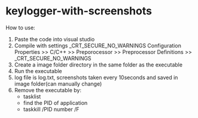 # keylogger-with-screenshots
How to use:
1) Paste the code into visual studio
2) Compile with settings _CRT_SECURE_NO_WARNINGS 
Configuration Properties >> C/C++ >> Preporocessor >> Preprocessor Definitions >> _CRT_SECURE_NO_WARNINGS
3) Create a image folder directory in the same folder as the executable
4) Run the executable
5) log file is log.txt, screenshots taken every 10seconds and saved in image folder(can manually change)
6) Remove the executable by:
    - tasklist
    - find the PID of application
    - taskkill /PID number /F
